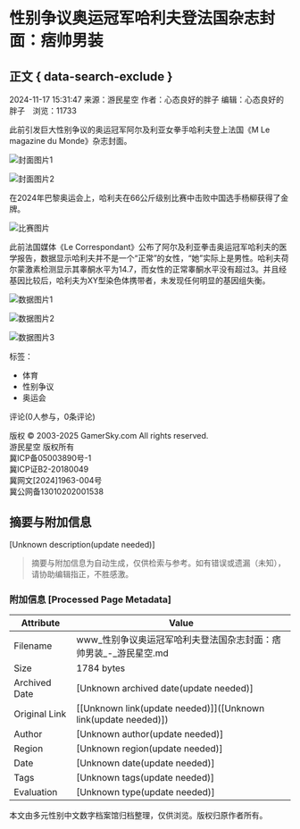 # 性别争议奥运冠军哈利夫登法国杂志封面：痞帅男装

## 正文 { data-search-exclude }


2024-11-17 15:31:47 来源：游民星空 作者：心态良好的胖子 编辑：心态良好的胖子　浏览：11733

此前引发巨大性别争议的奥运冠军阿尔及利亚女拳手哈利夫登上法国《M Le magazine du Monde》杂志封面。

![封面图片1](https://img1.gamersky.com/upimg/pic/2024/11/17/origin_202411171524215673.jpg)

![封面图片2](https://img1.gamersky.com/upimg/pic/2024/11/17/origin_202411171524223801.jpg)

在2024年巴黎奥运会上，哈利夫在66公斤级别比赛中击败中国选手杨柳获得了金牌。

![比赛图片](https://img1.gamersky.com/upimg/pic/2024/11/17/origin_202411171524304056.jpg)

此前法国媒体《Le Correspondant》公布了阿尔及利亚拳击奥运冠军哈利夫的医学报告，数据显示哈利夫并不是一个“正常”的女性，“她”实际上是男性。哈利夫荷尔蒙激素检测显示其睾酮水平为14.7，而女性的正常睾酮水平没有超过3。并且经基因比较后，哈利夫为XY型染色体携带者，未发现任何明显的基因组失衡。

![数据图片1](https://img1.gamersky.com/upimg/pic/2024/11/17/origin_202411171524416583.jpg)

![数据图片2](https://img1.gamersky.com/upimg/pic/2024/11/17/origin_202411171524422448.jpg)

![数据图片3](https://img1.gamersky.com/upimg/pic/2024/11/17/origin_202411171524433807.jpg)

标签：  
- 体育  
- 性别争议  
- 奥运会  

评论(0人参与，0条评论)

版权 © 2003-2025 GamerSky.com All rights reserved.  
游民星空 版权所有  
冀ICP备05003890号-1  
冀ICP证B2-20180049  
冀网文[2024]1963-004号  
冀公网备13010202001538
<!-- tcd_original_link https://www.gamersky.com/news/202411/1846353.shtml -->


## 摘要与附加信息

<!-- tcd_abstract -->
[Unknown description(update needed)]
<!-- tcd_abstract_end -->

> 摘要与附加信息为自动生成，仅供检索与参考。如有错误或遗漏（未知），请协助编辑指正，不胜感激。

### 附加信息 [Processed Page Metadata]

| Attribute       | Value                                  |
|-----------------|----------------------------------------|
| Filename        | www_性别争议奥运冠军哈利夫登法国杂志封面：痞帅男装_-_游民星空.md                             |
| Size            | 1784 bytes                           |
| Archived Date   | [Unknown archived date(update needed)]                             |
| Original Link   | [[Unknown link(update needed)]]([Unknown link(update needed)])                       |
| Author          | [Unknown author(update needed)]                               |
| Region          | [Unknown region(update needed)]                               |
| Date            | [Unknown date(update needed)]                                 |
| Tags            | [Unknown tags(update needed)]                                 |
| Evaluation            | [Unknown type(update needed)]                                 |
<!-- tcd_table_end -->

本文由多元性别中文数字档案馆归档整理，仅供浏览。版权归原作者所有。
